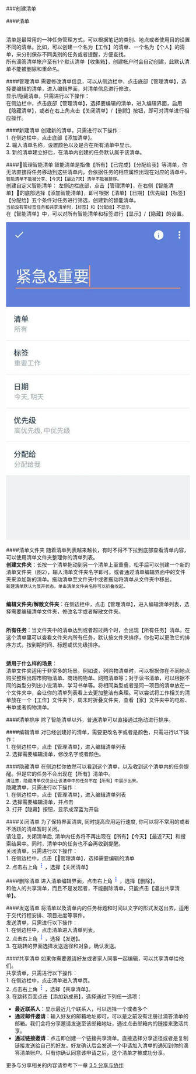 ###创建清单

####清单

<br >清单是最常用的一种任务管理方式，可以根据笔记的类别、地点或者使用目的设置不同的清单。比如，可以创建一个名为【工作】的清单、一个名为【个人】的清单，来分别保存不同类别的任务或者提醒，方便查找。
<br >所有滴答清单帐户至有1个默认清单【收集箱】，创建帐户时会自动创建，此默认清单不能被删除和重命名。

####管理清单
需要修改清单信息，可以从侧边栏中，点击底部【管理清单】，选择要编辑的清单，进入编辑界面，对清单信息进行修改。
<br >显示/隐藏清单，只需进行以下操作：
<br>在侧边栏中，点击底部【管理清单】，选择要编辑的清单，进入编辑界面，启用【隐藏清单】，或者在右上角点击【关闭清单】/【删除】按钮，即可对清单进行相应操作。

####新建清单
创建新的清单，只需进行以下操作：
<br>1. 在侧边栏中，点击底部【添加清单】。
<br>2. 输入清单名称，设置颜色以及是否在所有清单中显示。
<br>3. 新的清单建立好后，在清单内创建的任务默认属于该清单。

####管理智能清单 
智能清单是指像【所有】【已完成】【分配给我】等清单，你无法直接将任务移动到这些清单内，会依据任务的相应属性出现在对应的清单中。
<br >`智能清单不能被分享、【今天】【最近7天】清单不能被排序。` 
<br >创建自定义智能清单： 
左侧边栏底部，点击【管理清单】，在右侧【智能清单】的底部选择【添加智能清单】，即可根据【清单】【日期】【优先级】【标签】【分配给】五个条件对任务进行筛选，创建新的智能清单。
<br >`当前没有带标签任务和共享清单时，【标签】和【分配给】不显示。`
<br >在【智能清单】中，可以对所有智能清单和标签进行【显示】/【隐藏】的设置。

![](自定义智能清单.jpg)

####清单文件夹
随着清单列表越来越长，有时不得不下拉到底部查看清单内容，可以使用清单文件夹整理你的清单列表。
<br >**创建文件夹**：长按一个清单拖动到另一个清单上至重叠，松手后可以创建一个新的清单文件夹（图2），输入清单文件夹名字即可。或者通过清单编辑界面中的文件夹来添加新的清单。拖动清单至文件夹中或者拖动将清单从文件夹中移出。
<br >`新建清单默认为展开状态，单击清单文件夹名称可以折叠收起。`

<br >**编辑文件夹/解散文件夹**：在侧边栏中，点击【管理清单】，进入编辑清单列表，选择需要编辑清单文件夹，修改名字或者解散文件夹。

<br >**所有任务**：当文件夹中的清单达到或者超过两个时，会出现【所有任务】清单。在这个清单里可以查看文件夹内所有任务，默认按文件夹排序，你也可以更改它的排序方式，按到期时间、标题或优先级排序。

<br >**适用于什么样的场景**：
<br >清单文件夹适用于非常多的场景。例如说，列购物清单时，可以根据你在不同地点购买整理出超市购物清单、商场购物单、网购清单等；对于读书清单，可以根据不同的类型分列出小说清单、学习书单等。将相同类型或者是同一项目的清单放在一个文件夹中，会让你的清单列表看上去更加整洁有条理。可以尝试将工作相关的清单放在一个【工作】文件夹下，周末时折叠文件夹，查看【家】文件夹中的电影、书单或者购物清单。

####清单排序
除了智能清单以外，普通清单可以直接通过拖动进行排序。

####编辑清单
对已经创建好的清单，需要更改名字或者是颜色，只需进行以下操作：
<br>1. 在侧边栏中，点击【管理清单】，进入编辑清单列表
<br>2. 选择需要编辑清单，修改名字或者颜色。

####隐藏清单
在侧边栏你依然可以看到这个清单，以及收到这个清单内的任务提醒。但是它的任务不会出现在【所有】清单中。
<br >`请注意，隐藏清单仅仅会让该清单中的任务不在【所有】中展示出来。`
<br >隐藏清单，只需进行以下操作：
<br>1. 在侧边栏中，点击【管理清单】，进入编辑清单列表
<br>2. 选择需要编辑清单，并点击
<br>3. 打开【隐藏】按钮，显示成深蓝为开启

####关闭清单
为了保持界面清爽, 同时提高应用运行速度, 你可以将不常用的或者不活跃的清单暂时关闭。
<br >请注意，关闭清单后, 清单内任务将不再出现在【所有】【今天】【最近7天】和搜索结果中。同时，清单中的任务也不会再收到提醒。
<br >关闭清单，只需进行以下操作：
<br>1. 在侧边栏中，点击【管理清单】，选择需要编辑的清单
<br>2. 点击右上角<img src="../images/images_android/image001.png" title="更多" width="20" />，选择【关闭清单】


####删除清单
进入清单编辑界面，点击右上角<img src="../images/images_android/image001.png" title="更多" width="20" />，选择【删除】。
<br >和他人的共享清单，而且不是发起者，不能删除清单，只能点击【退出共享清单】。

####发送清单
将清单以及清单内的任务标题和时间以文字的形式发送出去，适用于交代行程安排、项目进度等事件。
<br >发送清单，只需进行以下操作：
<br>1. 在侧边栏中，点击清单进入清单列表。
<br>2. 点击右上角<img src="../images/images_android/image001.png" title="更多" width="20" />，选择【发送】。
<br>3. 在跳转的界面选择发送途径和对象，确认发送。

####共享清单
如果你需要邀请好友或者家人同事一起编辑，可以共享清单给他们。
<br >共享清单，只需进行以下操作：
<br>1. 在侧边栏中，点击清单进入清单页。
<br>2. 点击右上角<img src="../images/images_android/image001.png" title="更多" width="20" />，选择【共享清单】。
<br>3. 在跳转页面点击【添加新成员】，选择通过下列任一选项：

   - **最近联系人**：显示最近几个联系人，可以选择一个或者多个
   - **通过邮件邀请**：输入好友的邮箱地址即可，可以是之前没有注册过滴答清单的邮箱。我们会将分享邀请发送至该邮箱地址，通过点击邮箱内的链接来激活共享。
   - **通过链接邀请**：点击即创建一个链接共享清单。直接选择分享途径或者是复制链接发送给自己的好友。好友确认后会发送一个申请加入清单的通知到你的滴答清单账户。只有你确认同意该申请之后，这个清单才被成功分享。

更多与分享相关的内容请参考下一章 [3.5 分享与协作](android_app/5_share_lists.md)

